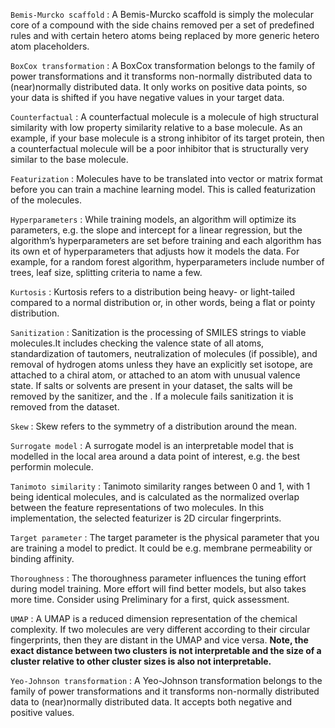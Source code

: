 

`Bemis-Murcko scaffold`
: A Bemis-Murcko scaffold is simply the molecular core of a compound with the side chains removed per a set of predefined rules and with certain hetero atoms being replaced by more generic hetero atom placeholders.

`BoxCox transformation`
: A BoxCox transformation belongs to the family of power transformations and it transforms non-normally distributed data to (near)normally distributed data. It only works on positive data points, so your data is shifted if you have negative values in your target data.

`Counterfactual`
: A counterfactual molecule is a molecule of high structural similarity with low property similarity relative to a base molecule. As an example, if your base molecule is a strong inhibitor of its target protein, then a counterfactual molecule will be a poor inhibitor that is structurally very similar to the base molecule.

`Featurization`
: Molecules have to be translated into vector or matrix format before you can train a machine learning model. This is called featurization of the molecules. 

`Hyperparameters`
: While training models, an algorithm will optimize its parameters, e.g. the slope and intercept for a linear regression, but the algorithm’s hyperparameters are set before training and each algorithm has its own et of hyperparameters that adjusts how it models the data. For example, for a random forest algorithm, hyperparameters include number of trees, leaf size, splitting criteria to name a few.

`Kurtosis`
: Kurtosis refers to a distribution being heavy- or light-tailed compared to a normal distribution or, in other words, being a flat or pointy distribution.

`Sanitization`
: Sanitization is the processing of SMILES strings to viable molecules.It includes checking the valence state of all atoms, standardization of tautomers, neutralization of molecules (if possible), and removal of hydrogen atoms unless they have an explicitly set isotope, are attached to a chiral atom, or attached to an atom with unusual valence state. If salts or solvents are present in your dataset, the salts will be removed by the sanitizer, and the . If a molecule fails sanitization it is removed from the dataset.

`Skew`
: Skew refers to the symmetry of a distribution around the mean.

`Surrogate model`
: A surrogate model is an interpretable model that is modelled in the local area around a data point of interest, e.g. the best performin molecule.

`Tanimoto similarity`
: Tanimoto similarity ranges between 0 and 1, with 1 being identical molecules, and is calculated as the normalized overlap between the feature representations of two molecules. In this implementation, the selected featurizer is 2D circular fingerprints.

`Target parameter`
: The target parameter is the physical parameter that you are training a model to predict. It could be e.g. membrane permeability or binding affinity.

`Thoroughness`
: The thoroughness parameter influences the tuning effort during model training. More effort will find better models, but also takes more time. Consider using Preliminary for a first, quick assessment.

`UMAP`
: A UMAP is a reduced dimension representation of the chemical complexity. If two molecules are very different according to their circular fingerprints, then they are distant in the UMAP and vice versa. **Note, the exact distance between two clusters is not interpretable and the size of a cluster relative to other cluster sizes is also not interpretable.**

`Yeo-Johnson transformation`
: A Yeo-Johnson transformation belongs to the family of power transformations and it transforms non-normally distributed data to (near)normally distributed data. It accepts both negative and positive values.




